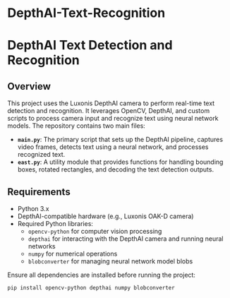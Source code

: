 # DepthAI-Text-Recognition

# DepthAI Text Detection and Recognition

## Overview
This project uses the Luxonis DepthAI camera to perform real-time text detection and recognition. It leverages OpenCV, DepthAI, and custom scripts to process camera input and recognize text using neural network models. The repository contains two main files:
- **`main.py`**: The primary script that sets up the DepthAI pipeline, captures video frames, detects text using a neural network, and processes recognized text.
- **`east.py`**: A utility module that provides functions for handling bounding boxes, rotated rectangles, and decoding the text detection outputs.

## Requirements
- Python 3.x
- DepthAI-compatible hardware (e.g., Luxonis OAK-D camera)
- Required Python libraries: 
  - `opencv-python` for computer vision processing
  - `depthai` for interacting with the DepthAI camera and running neural networks
  - `numpy` for numerical operations
  - `blobconverter` for managing neural network model blobs
  
Ensure all dependencies are installed before running the project:
```bash
pip install opencv-python depthai numpy blobconverter
